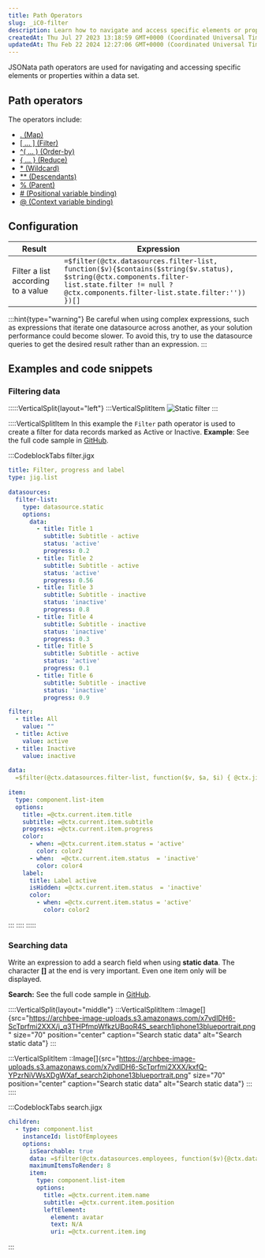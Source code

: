 ```yaml
---
title: Path Operators
slug: _iC0-filter
description: Learn how to navigate and access specific elements or properties within a data set using JSONata path operators. Discover the powerful capabilities of operators like Map, Filter, Order-by, Reduce, Wildcard, Descendants, Parent, Positional variable binding
createdAt: Thu Jul 27 2023 13:18:59 GMT+0000 (Coordinated Universal Time)
updatedAt: Thu Feb 22 2024 12:27:06 GMT+0000 (Coordinated Universal Time)
---
```


JSONata path operators are used for navigating and accessing specific elements or properties within a data set.

## Path operators

The operators include:

- [. (Map)](https://docs.jsonata.org/path-operators#-map)
- [\[ ... \] (Filter)](https://docs.jsonata.org/path-operators#---filter)
- [^( ... ) (Order-by)](https://docs.jsonata.org/path-operators#---order-by)
- [\{ ... } (Reduce)](https://docs.jsonata.org/path-operators#---reduce)
- [\* (Wildcard)](https://docs.jsonata.org/path-operators#-wildcard)
- [\*\* (Descendants)](https://docs.jsonata.org/path-operators#-descendants)
- [% (Parent)](https://docs.jsonata.org/path-operators#-parent)
- [# (Positional variable binding)](https://docs.jsonata.org/path-operators#-positional-variable-binding)
- [@ (Context variable binding)](https://docs.jsonata.org/path-operators#-context-variable-binding)

## Configuration

| **Result**                         | **Expression**                                                                                                                                                                                    |
| ---------------------------------- | ------------------------------------------------------------------------------------------------------------------------------------------------------------------------------------------------- |
| Filter a list according to a value | `=$filter(@ctx.datasources.filter-list, function($v){$contains($string($v.status), $string(@ctx.components.filter-list.state.filter != null ? @ctx.components.filter-list.state.filter:'')) })[]` |

:::hint{type="warning"}
Be careful when using complex expressions, such as expressions that iterate one datasource across another, as your solution performance could become slower. To avoid this, try to use the datasource queries to get the desired result rather than an expression.
:::

## Examples and code snippets 

### Filtering data

:::::VerticalSplit{layout="left"}
:::VerticalSplitItem
![Static filter](https://archbee-image-uploads.s3.amazonaws.com/x7vdIDH6-ScTprfmi2XXX/3_4ZHyfoqvLE8CUmHcoCg_img9730iphone13blueportrait.png "Static filter")
:::

::::VerticalSplitItem
In this example the `Filter` path operator is used to create a filter for data records marked as Active or Inactive.
**Example**:
See the full code sample in [GitHub]("https://github.com/jigx-com/jigx-samples/blob/main/quickstart/jigx-samples/jigs/guide-expressions/static-data/filter.jigx).

:::CodeblockTabs
filter.jigx

```yaml
title: Filter, progress and label 
type: jig.list
  
datasources:
  filter-list:
    type: datasource.static
    options:
      data:
        - title: Title 1
          subtitle: Subtitle - active
          status: 'active'
          progress: 0.2
        - title: Title 2
          subtitle: Subtitle - active
          status: 'active'
          progress: 0.56
        - title: Title 3
          subtitle: Subtitle - inactive
          status: 'inactive'
          progress: 0.8
        - title: Title 4
          subtitle: Subtitle - inactive
          status: 'inactive'
          progress: 0.3
        - title: Title 5
          subtitle: Subtitle - active
          status: 'active'
          progress: 0.1
        - title: Title 6
          subtitle: Subtitle - inactive
          status: 'inactive'
          progress: 0.9

filter:
  - title: All
    value: ""
  - title: Active
    value: active
  - title: Inactive
    value: inactive
      
data:
  =$filter(@ctx.datasources.filter-list, function($v, $a, $i) { @ctx.jig.state.filter = "" or $v.status = @ctx.jig.state.filter })[]
    
item: 
  type: component.list-item
  options:
    title: =@ctx.current.item.title
    subtitle: =@ctx.current.item.subtitle
    progress: =@ctx.current.item.progress
    color:
      - when: =@ctx.current.item.status = 'active'
        color: color2
      - when:  =@ctx.current.item.status  = 'inactive'
        color: color4
    label:
      title: Label active
      isHidden: =@ctx.current.item.status  = 'inactive'
      color:
        - when: =@ctx.current.item.status = 'active'
          color: color2
```
:::
::::
:::::

### Searching data

Write an expression to add a search field when using **static data**. The character **\[]** at the end is very important.  Even one item only will be displayed.

**Search:** See the full code sample in [GitHub](https://github.com/jigx-com/jigx-samples/blob/main/quickstart/jigx-samples/jigs/guide-expressions/static-data/search.jigx).

::::VerticalSplit{layout="middle"}
:::VerticalSplitItem
::Image[]{src="https://archbee-image-uploads.s3.amazonaws.com/x7vdIDH6-ScTprfmi2XXX/j_q3THPfmpWfkzUBqoR4S_search1iphone13blueportrait.png" size="70" position="center" caption="Search static data" alt="Search static data"}
:::

:::VerticalSplitItem
::Image[]{src="https://archbee-image-uploads.s3.amazonaws.com/x7vdIDH6-ScTprfmi2XXX/kxfQ-YPzrNiVWsXDgWXaf_search2iphone13blueportrait.png" size="70" position="center" caption="Search static data" alt="Search static data"}
:::
::::

:::CodeblockTabs
search.jigx

```yaml
children:
  - type: component.list
    instanceId: listOfEmployees
    options:
      isSearchable: true
      data: =$filter(@ctx.datasources.employees, function($v){@ctx.datasources.employees ? $contains($string($v.name),$string(@ctx.components.listOfEmployees.state.searchText != null ? @ctx.components.listOfEmployees.state.searchText:'')) :true})[]
      maximumItemsToRender: 8
      item: 
        type: component.list-item
        options:
          title: =@ctx.current.item.name
          subtitle: =@ctx.current.item.position
          leftElement: 
            element: avatar
            text: N/A
            uri: =@ctx.current.item.img
```
:::

